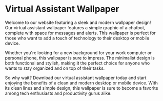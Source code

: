 <!--
Write me markdown content of website with wallpaper:

"A wallpaper with a simple graphic of a virtual assistant or chatbot, with space for messages and alerts."

The header of the page should not be copy of the text but rather a real content of the website which is using this wallpaper.
-->

<!--font:Poppins-->

# Virtual Assistant Wallpaper

Welcome to our website featuring a sleek and modern wallpaper design! Our virtual assistant wallpaper features a simple graphic of a chatbot, complete with space for messages and alerts. This wallpaper is perfect for those who want to add a touch of technology to their desktop or mobile device.

Whether you're looking for a new background for your work computer or personal phone, this wallpaper is sure to impress. The minimalist design is both functional and stylish, making it the perfect choice for anyone who wants to stay organized and on top of their tasks.

So why wait? Download our virtual assistant wallpaper today and start enjoying the benefits of a clean and modern desktop or mobile device. With its clean lines and simple design, this wallpaper is sure to become a favorite among tech enthusiasts and productivity gurus alike.
